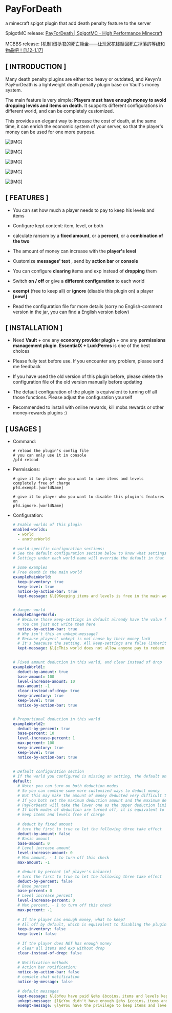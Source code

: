 # PayForDeath
 a minecraft spigot plugin that add death penalty feature to the server

SpigotMC release: [PayForDeath | SpigotMC - High Performance Minecraft](https://www.spigotmc.org/resources/payfordeath.94328/)

MCBBS release: [\[机制\]蛋挞君的死亡赎金——让玩家花钱赎回死亡掉落的等级和物品吧！[1.12-1.17]](https://www.mcbbs.net/thread-1213517-1-1.html)

## **[ INTRODUCTION ]**

Many death penalty plugins are either too heavy or outdated, and Kevyn's PayForDeath is a lightweight death penalty plugin base on Vault's money system.

The main feature is very simple: **Players must have enough money to avoid dropping levels and items on death.** It supports different configurations in different world, and can be completely customized.

This provides an elegant way to increase the cost of death, at the same time, it can enrich the economic system of your server, so that the player's money can be used for one more purpose.

![[IMG]](screenshots/screenshot0.png)

![[IMG]](screenshots/screenshot1.png)

![[IMG]](screenshots/screenshot2.png)

![[IMG]](screenshots/screenshot3.png)

![[IMG]](screenshots/screenshot4.png)



## **[ FEATURES ]**

- You can set how much a player needs to pay to keep his levels and items

- Configure kept content: item, level, or both

- calculate ransom by a **fixed amount**, or a **percent**, or a **combination of the two**

- The amount of money can increase with the **player's level**

- Customize **messages' text** , send by **action bar** or **console**

- You can configure **clearing** items and exp instead of **dropping** them

- Switch **on / off** or give a **different configuration** to each world

- **exempt** (free to keep all) or **ignore** (disable this plugin on) a player **[new!]**

- Read the configuration file for more details (sorry no English-comment version in the jar, you can find a English version below)

  

## **[ INSTALLATION ]**

- Need **Vault** + one any **economy provider plugin** + one any **permissions management plugin**. **EssentialX + LuckPerms** is one of the best choices

- Please fully test before use. If you encounter any problem, please send me feedback

- If you have used the old version of this plugin before, please delete the configuration file of the old version manually before updating

- The default configuration of the plugin is equivalent to turning off all those functions. Please adjust the configuration yourself

- Recommended to install with online rewards, kill mobs rewards or other money-rewards plugins :)

  

## **[ USAGES ]**

- Command:

  ```
  # reload the plugin's config file
  # you can only use it in console
  /pfd reload
  ```

- Permissions:

  ```
  # give it to player who you want to save items and levels completely free of charge
  pfd.exempt.[worldName]
  
  # give it to player who you want to disable this plugin's features on
  pfd.ignore.[worldName]
  ```

- Configuration:

  ```yaml
  # Enable worlds of this plugin
  enabled-worlds:
    - world
    - anotherWorld
    
  # world-specific configuration sections:
  # See the default configuration section below to know what settings can be written here. 
  # Settings under each world name will override the default in that world.
  
  # Some examples
  # Free death in the main world
  exampleMainWorld:
    keep-inventory: true
    keep-level: true
    notice-by-action-bar: true
    kept-message: §l§9Keeping items and levels is free in the main world :D
  
  
  # danger world
  exampleDangerWorld:
    # Because those keep-settings in default already have the value false
    # You can just not write them here
    notice-by-action-bar: true
    # Why isn't this an unkept-message?
    # Because players' unkept is not cause by their money lack
    # It's beacause the setting. All keep-settings are false (inherited from default)
    kept-message: §l§cThis world does not allow anyone pay to redeem items and levels T _ T
  
    
  # Fixed amount deduction in this world, and clear instead of drop
  exampleWorld1:
    deduct-by-amount: true
    base-amount: 100
    level-increase-amount: 10
    max-amount: -1
    clear-instead-of-drop: true
    keep-inventory: true
    keep-level: true
    notice-by-action-bar: true
  
  
  # Proportional deduction in this world
  exampleWorld2:
    deduct-by-percent: true
    base-percent: 10
    level-increase-percent: 1
    max-percent: 100
    keep-inventory: true
    keep-level: true
    notice-by-action-bar: true
    
    
  # Default configuration section
  # If the world you configured is missing an setting, the default one will be read
  default:
    # Note: you can turn on both deduction modes
    # So you can combine some more customized ways to deduct money
    # But this may make the amount of money deducted very difficult to calculate, 
    # If you both set the maximum deduction amount and the maximum deduction percent 
    # PayForDeath will take the lower one as the upper deduction limit.
    # If both modes of deduction are turned off, it is equivalent to
    # keep items and levels free of charge
    
    # deduct by fixed amount
    # turn the first to true to let the following three take effect
    deduct-by-amount: false
    # Basic amount
    base-amount: 0
    # Level increase amount
    level-increase-amount: 0
    # Max amount, - 1 to turn off this check
    max-amount: -1
  
    # deduct by percent (of player's balance)
    # turn the first to true to let the following three take effect
    deduct-by-percent: false
    # Base percent
    base-percent: 0
    # Level increase percent
    level-increase-percent: 0
    # Max percent, - 1 to turn off this check
    max-percent: -1
    
    # If the player has enough money, what to keep?
    # All off by default, which is equivalent to disabling the plugin
    keep-inventory: false
    keep-level: false
    
    # If the player does NOT has enough money
    # clear all items and exp without drop
    clear-instead-of-drop: false
    
    # Notification methods
    # Action bar notification:
    notice-by-action-bar: false
    # console chat notification
    notice-by-message: false
    
    # default messages
    kept-message: §l§bYou have paid §e%s §bcoins，items and levels kept ^_^
    unkept-message: §l§cYou didn't have enough §e%s §ccoins，items and levels lost x _ x
    exempt-message: §l§eYou have the privilege to keep items and levels for free in this world ^_^
  ```

  

